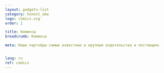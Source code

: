 ```yaml
---
layout: gadgets-list
category: honest_abe
logo: comics.svg
order: 1

title: Комиксы
breadcrumb: Комиксы

meta: Наши партнёры самые известные и крупные издательства и поставщики товаров.


lang: ru
ref: comics
---
```

